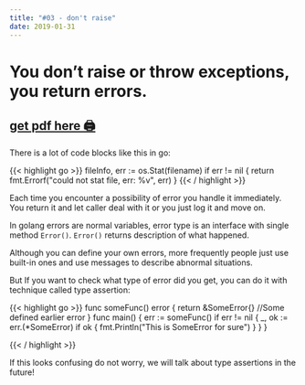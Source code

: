 ```yaml
---
title: "#03 - don't raise"
date: 2019-01-31
---
```


# You don’t raise or throw exceptions, you return errors.
## [get pdf here 🖨](/gott/episode03.pdf)
There is a lot of code blocks like this in go:

{{< highlight go >}}
fileInfo, err := os.Stat(filename)
if err != nil {
    return fmt.Errorf("could not stat file, err: %v", err)
}
{{< / highlight >}}

Each time you encounter a possibility of error you handle it immediately. You return it and let caller deal with it or you just log it and move on.

In golang errors are normal variables, ​error ​type is an interface with single method ​`Error()`​. `​Error()`​ ​returns description of what happened.

Although you can define your own errors, more frequently people just use built-in ones and use messages to describe abnormal situations.

But If you want to check what type of error did you get, you can do it with technique called ​type assertion​:
 
{{< highlight go >}}
func someFunc() error {
	return &SomeError{} //Some defined earlier error
}
func main() {
	err := someFunc()
	if err != nil {
		_, ok := err.(*SomeError)
		if ok {
			fmt.Println("This is SomeError for sure")
		}
	}
}

{{< / highlight >}}

If this looks confusing do not worry, we will talk about type assertions in the future!
